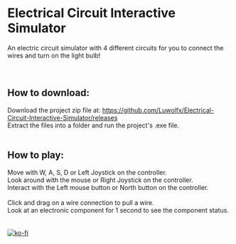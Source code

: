# Electrical Circuit Interactive Simulator
An electric circuit simulator with 4 different circuits for you to connect the wires and turn on the light bulb!<br>
<br>
<br>
## How to download:
Download the project zip file at: https://github.com/Luwolfx/Electrical-Circuit-Interactive-Simulator/releases <br>
Extract the files into a folder and run the project's .exe file.
<br>
<br>
## How to play:
Move with W, A, S, D or Left Joystick on the controller.<br>
Look around with the mouse or Right Joystick on the controller.<br>
Interact with the Left mouse button or North button on the controller.<br>
<br>
Click and drag on a wire connection to pull a wire.<br>
Look at an electronic component for 1 second to see the component status.
<br>
<br>
<br>
[![ko-fi](https://ko-fi.com/img/githubbutton_sm.svg)](https://ko-fi.com/Z8Z5V420Q)
